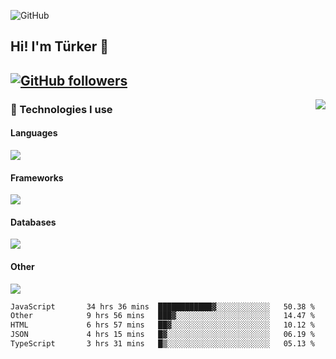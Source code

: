 ![GitHub](https://github.com/turkwr/turkwr/assets/63150613/e5462c44-ccab-48a0-8a33-9f1ea91ff35d)
<!-- ## Hi! I'm Türker 🖐️ -->

##  Hi! I'm Türker 👋
## [![GitHub followers](https://img.shields.io/github/followers/turkwr?color=333&label=Follow&logo=github&logoColor=fff&style=flat-square)](https://github.com/turkwr?tab=followers)
<a href="https://discord.com/users/162740870607536128">
 <img src="https://lanyard.cnrad.dev/api/162740870607536128?hideTimestamp=true&idleMessage=Just%20chillin'%20at%20the%20moment&bg=161a23&animated=true" align="right" />
</a>

### 🧠 Technologies I use
#### Languages
![](https://skillicons.dev/icons?i=js,ts,py,php,go&theme=dark&perline=6)
#### Frameworks
![](https://skillicons.dev/icons?i=next,react,nodejs,tailwind,bootstrap,express&theme=dark&perline=6)
#### Databases
![](https://skillicons.dev/icons?i=mongodb,mysql,sqlite,postgres&theme=dark&perline=6)
#### Other
![](https://skillicons.dev/icons?i=github,git,figma,photoshop,cloudflare,vercel,replit,vscode,visualstudio,discord&theme=dark&perline=6)


<!--START_SECTION:waka-->

```txt
JavaScript       34 hrs 36 mins  ████████████▓░░░░░░░░░░░░   50.38 %
Other            9 hrs 56 mins   ███▓░░░░░░░░░░░░░░░░░░░░░   14.47 %
HTML             6 hrs 57 mins   ██▓░░░░░░░░░░░░░░░░░░░░░░   10.12 %
JSON             4 hrs 15 mins   █▓░░░░░░░░░░░░░░░░░░░░░░░   06.19 %
TypeScript       3 hrs 31 mins   █▒░░░░░░░░░░░░░░░░░░░░░░░   05.13 %
```

<!--END_SECTION:waka-->
